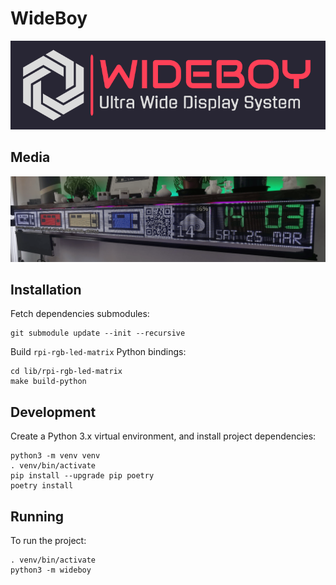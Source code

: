# WideBoy

![WideBoy: Ultra Wide Display System](./docs/images/logo-header.png)

## Media

![Wideangle Photo of WideBoy Display](./docs/images/photo-wide-01.png)

## Installation

Fetch dependencies submodules:

    git submodule update --init --recursive

Build `rpi-rgb-led-matrix` Python bindings:

    cd lib/rpi-rgb-led-matrix
    make build-python

## Development

Create a Python 3.x virtual environment, and install project dependencies:

    python3 -m venv venv
    . venv/bin/activate
    pip install --upgrade pip poetry
    poetry install

## Running

To run the project:

    . venv/bin/activate
    python3 -m wideboy
